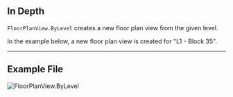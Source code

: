 ## In Depth
`FloorPlanView.ByLevel` creates a new floor plan view from the given level.

In the example below, a new floor plan view is created for "L1 - Block 35".
___
## Example File

![FloorPlanView.ByLevel](./Revit.Elements.Views.FloorPlanView.ByLevel_img.jpg)
